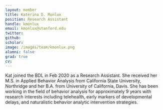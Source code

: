 ```yaml
---
layout: member
title: Katerina D. Monlux
position: Research Assistant
handle: kmonlux
email: kmonlux@stanford.edu
twitter: 
github: 
scholar: 
image: /images/team/kmonlux.png
alumni: false
grad: true
cv: 
---
```


Kat joined the BDL in Feb 2020 as a Research Assistant. She received her M.S. in Applied Behavior Analysis from California State University, Northridge and her B.A. from University of California, Davis. She has been working in the field of behavior analysis for approximately 9 years with research interests including telehealth, early markers of developmental delays, and naturalistic behavior analytic intervention strategies. 